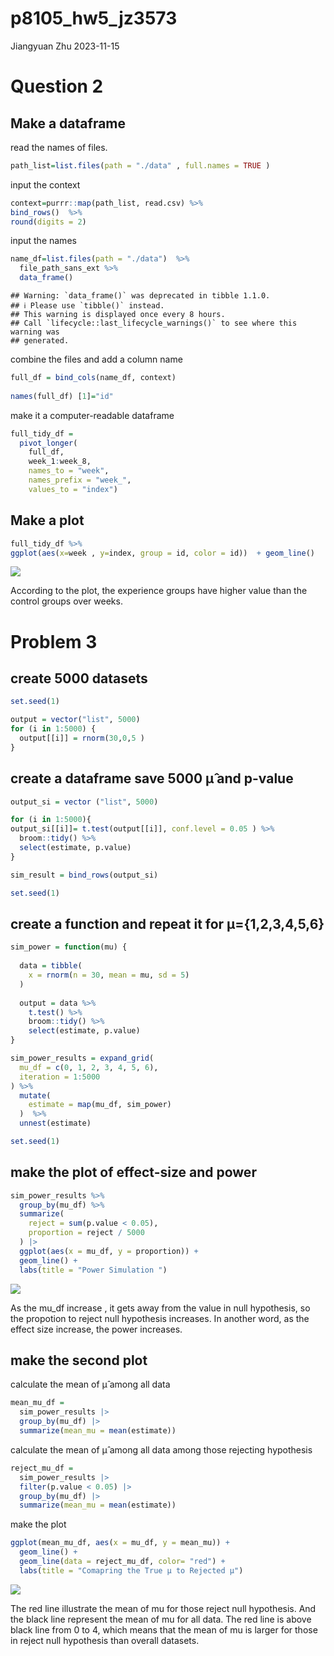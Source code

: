 p8105_hw5_jz3573
================
Jiangyuan Zhu
2023-11-15

# Question 2

## Make a dataframe

read the names of files.

``` r
path_list=list.files(path = "./data" , full.names = TRUE ) 
```

input the context

``` r
context=purrr::map(path_list, read.csv) %>% 
bind_rows()  %>% 
round(digits = 2)
```

input the names

``` r
name_df=list.files(path = "./data")  %>% 
  file_path_sans_ext %>% 
  data_frame()
```

    ## Warning: `data_frame()` was deprecated in tibble 1.1.0.
    ## ℹ Please use `tibble()` instead.
    ## This warning is displayed once every 8 hours.
    ## Call `lifecycle::last_lifecycle_warnings()` to see where this warning was
    ## generated.

combine the files and add a column name

``` r
full_df = bind_cols(name_df, context) 
  
names(full_df) [1]="id"
```

make it a computer-readable dataframe

``` r
full_tidy_df = 
  pivot_longer(
    full_df, 
    week_1:week_8,
    names_to = "week", 
    names_prefix = "week_",
    values_to = "index")
```

## Make a plot

``` r
full_tidy_df %>% 
ggplot(aes(x=week , y=index, group = id, color = id))  + geom_line()
```

![](p8105_hw5_jz3573_files/figure-gfm/unnamed-chunk-1-1.png)<!-- -->

According to the plot, the experience groups have higher value than the
control groups over weeks.

# Problem 3

## create 5000 datasets

``` r
set.seed(1)

output = vector("list", 5000)
for (i in 1:5000) {
  output[[i]] = rnorm(30,0,5 )
}
```

## create a dataframe save 5000 μ̂ and p-value

``` r
output_si = vector ("list", 5000)

for (i in 1:5000){
output_si[[i]]= t.test(output[[i]], conf.level = 0.05 ) %>%
  broom::tidy() %>% 
  select(estimate, p.value) 
}

sim_result = bind_rows(output_si)

set.seed(1)
```

## create a function and repeat it for μ={1,2,3,4,5,6}

``` r
sim_power = function(mu) {
  
  data = tibble(
    x = rnorm(n = 30, mean = mu, sd = 5)
  )
  
  output = data %>%  
    t.test() %>% 
    broom::tidy() %>% 
    select(estimate, p.value) 
}

sim_power_results = expand_grid(
  mu_df = c(0, 1, 2, 3, 4, 5, 6), 
  iteration = 1:5000
) %>% 
  mutate(
    estimate = map(mu_df, sim_power)
  )  %>% 
  unnest(estimate)

set.seed(1)
```

## make the plot of effect-size and power

``` r
sim_power_results %>%  
  group_by(mu_df) %>%  
  summarize(
    reject = sum(p.value < 0.05), 
    proportion = reject / 5000
  ) |> 
  ggplot(aes(x = mu_df, y = proportion)) +
  geom_line() +
  labs(title = "Power Simulation ")
```

![](p8105_hw5_jz3573_files/figure-gfm/plot%20of%20effect-size%20and%20power-1.png)<!-- -->

As the mu_df increase , it gets away from the value in null hypothesis,
so the propotion to reject null hypothesis increases. In another word,
as the effect size increase, the power increases.

## make the second plot

calculate the mean of μ̂ among all data

``` r
mean_mu_df =
  sim_power_results |> 
  group_by(mu_df) |> 
  summarize(mean_mu = mean(estimate))
```

calculate the mean of μ̂ among all data among those rejecting hypothesis

``` r
reject_mu_df = 
  sim_power_results |> 
  filter(p.value < 0.05) |> 
  group_by(mu_df) |> 
  summarize(mean_mu = mean(estimate))
```

make the plot

``` r
ggplot(mean_mu_df, aes(x = mu_df, y = mean_mu)) +
  geom_line() +
  geom_line(data = reject_mu_df, color= "red") +
  labs(title = "Comapring the True μ to Rejected μ")
```

![](p8105_hw5_jz3573_files/figure-gfm/make%20the%20plot-1.png)<!-- -->

The red line illustrate the mean of mu for those reject null hypothesis.
And the black line represent the mean of mu for all data. The red line
is above black line from 0 to 4, which means that the mean of mu is
larger for those in reject null hypothesis than overall datasets.
